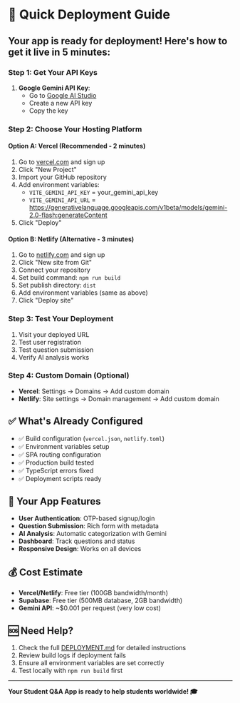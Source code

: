 # 🚀 Quick Deployment Guide

## Your app is ready for deployment! Here's how to get it live in 5 minutes:

### Step 1: Get Your API Keys
1. **Google Gemini API Key**: 
   - Go to [Google AI Studio](https://makersuite.google.com/app/apikey)
   - Create a new API key
   - Copy the key

### Step 2: Choose Your Hosting Platform

#### Option A: Vercel (Recommended - 2 minutes)
1. Go to [vercel.com](https://vercel.com) and sign up
2. Click "New Project"
3. Import your GitHub repository
4. Add environment variables:
   - `VITE_GEMINI_API_KEY` = your_gemini_api_key
   - `VITE_GEMINI_API_URL` = https://generativelanguage.googleapis.com/v1beta/models/gemini-2.0-flash:generateContent
5. Click "Deploy"

#### Option B: Netlify (Alternative - 3 minutes)
1. Go to [netlify.com](https://netlify.com) and sign up
2. Click "New site from Git"
3. Connect your repository
4. Set build command: `npm run build`
5. Set publish directory: `dist`
6. Add environment variables (same as above)
7. Click "Deploy site"

### Step 3: Test Your Deployment
1. Visit your deployed URL
2. Test user registration
3. Test question submission
4. Verify AI analysis works

### Step 4: Custom Domain (Optional)
- **Vercel**: Settings → Domains → Add custom domain
- **Netlify**: Site settings → Domain management → Add custom domain

## ✅ What's Already Configured

- ✅ Build configuration (`vercel.json`, `netlify.toml`)
- ✅ Environment variables setup
- ✅ SPA routing configuration
- ✅ Production build tested
- ✅ TypeScript errors fixed
- ✅ Deployment scripts ready

## 🎯 Your App Features

- **User Authentication**: OTP-based signup/login
- **Question Submission**: Rich form with metadata
- **AI Analysis**: Automatic categorization with Gemini
- **Dashboard**: Track questions and status
- **Responsive Design**: Works on all devices

## 💰 Cost Estimate

- **Vercel/Netlify**: Free tier (100GB bandwidth/month)
- **Supabase**: Free tier (500MB database, 2GB bandwidth)
- **Gemini API**: ~$0.001 per request (very low cost)

## 🆘 Need Help?

1. Check the full [DEPLOYMENT.md](./DEPLOYMENT.md) for detailed instructions
2. Review build logs if deployment fails
3. Ensure all environment variables are set correctly
4. Test locally with `npm run build` first

---

**Your Student Q&A App is ready to help students worldwide! 🎓**
